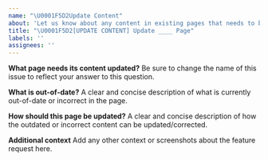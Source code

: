 ```yaml
---
name: "\U0001F5D2️Update Content"
about: 'Let us know about any content in existing pages that needs to be updated! '
title: "\U0001F5D2️[UPDATE CONTENT] Update ____ Page"
labels: ''
assignees: ''
---
```


**What page needs its content updated?**
Be sure to change the name of this issue to reflect your answer to this question.

**What is out-of-date?**
A clear and concise description of what is currently out-of-date or incorrect in the page.

**How should this page be updated?**
A clear and concise description of how the outdated or incorrect content can be updated/corrected.

**Additional context**
Add any other context or screenshots about the feature request here.
